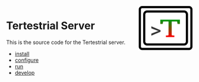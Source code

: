<img src="documentation/300.png" width="150" height="124" align="right">

# Tertestrial Server

This is the source code for the Tertestrial server.

- [install](documentation/install.md)
- [configure](documentation/configure.md)
- [run](documentation/run.md)
- [develop](documentation/develop.md)
